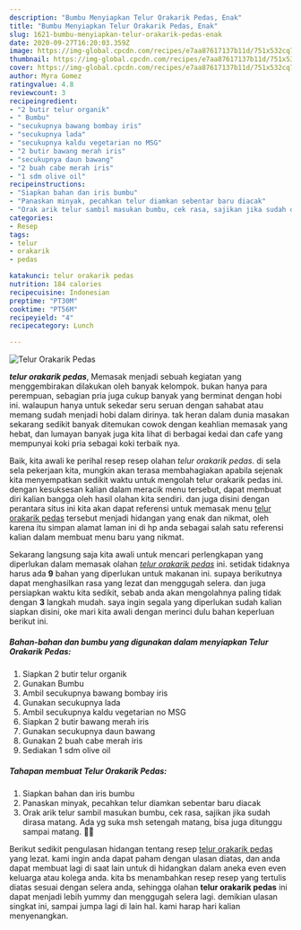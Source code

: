 ```yaml
---
description: "Bumbu Menyiapkan Telur Orakarik Pedas, Enak"
title: "Bumbu Menyiapkan Telur Orakarik Pedas, Enak"
slug: 1621-bumbu-menyiapkan-telur-orakarik-pedas-enak
date: 2020-09-27T16:20:03.359Z
image: https://img-global.cpcdn.com/recipes/e7aa87617137b11d/751x532cq70/telur-orakarik-pedas-foto-resep-utama.jpg
thumbnail: https://img-global.cpcdn.com/recipes/e7aa87617137b11d/751x532cq70/telur-orakarik-pedas-foto-resep-utama.jpg
cover: https://img-global.cpcdn.com/recipes/e7aa87617137b11d/751x532cq70/telur-orakarik-pedas-foto-resep-utama.jpg
author: Myra Gomez
ratingvalue: 4.8
reviewcount: 3
recipeingredient:
- "2 butir telur organik"
- " Bumbu"
- "secukupnya bawang bombay iris"
- "secukupnya lada"
- "secukupnya kaldu vegetarian no MSG"
- "2 butir bawang merah iris"
- "secukupnya daun bawang"
- "2 buah cabe merah iris"
- "1 sdm olive oil"
recipeinstructions:
- "Siapkan bahan dan iris bumbu"
- "Panaskan minyak, pecahkan telur diamkan sebentar baru diacak"
- "Orak arik telur sambil masukan bumbu, cek rasa, sajikan jika sudah dirasa matang. Ada yg suka msh setengah matang, bisa juga ditunggu sampai matang. 🍳🍳"
categories:
- Resep
tags:
- telur
- orakarik
- pedas

katakunci: telur orakarik pedas 
nutrition: 184 calories
recipecuisine: Indonesian
preptime: "PT30M"
cooktime: "PT56M"
recipeyield: "4"
recipecategory: Lunch

---
```



![Telur Orakarik Pedas](https://img-global.cpcdn.com/recipes/e7aa87617137b11d/751x532cq70/telur-orakarik-pedas-foto-resep-utama.jpg)

<b><i>telur orakarik pedas</i></b>, Memasak menjadi sebuah kegiatan yang menggembirakan dilakukan oleh banyak kelompok. bukan hanya para perempuan, sebagian pria juga cukup banyak yang berminat dengan hobi ini. walaupun hanya untuk sekedar seru seruan dengan sahabat atau memang sudah menjadi hobi dalam dirinya. tak heran dalam dunia masakan sekarang sedikit banyak ditemukan cowok dengan keahlian memasak yang hebat, dan lumayan banyak juga kita lihat di berbagai kedai dan cafe yang mempunyai koki pria sebagai koki terbaik nya.

Baik, kita awali ke perihal resep resep olahan <i>telur orakarik pedas</i>. di sela sela pekerjaan kita, mungkin akan terasa membahagiakan apabila sejenak kita menyempatkan sedikit waktu untuk mengolah telur orakarik pedas ini. dengan kesuksesan kalian dalam meracik menu tersebut, dapat membuat diri kalian bangga oleh hasil olahan kita sendiri. dan juga disini dengan perantara situs ini kita akan dapat referensi untuk memasak menu <u>telur orakarik pedas</u> tersebut menjadi hidangan yang enak dan nikmat, oleh karena itu simpan alamat laman ini di hp anda sebagai salah satu referensi kalian dalam membuat menu baru yang nikmat.




Sekarang langsung saja kita awali untuk mencari perlengkapan yang diperlukan dalam memasak olahan <u><i>telur orakarik pedas</i></u> ini. setidak tidaknya harus ada <b>9</b> bahan yang diperlukan untuk makanan ini. supaya berikutnya dapat menghasilkan rasa yang lezat dan menggugah selera. dan juga persiapkan waktu kita sedikit, sebab anda akan mengolahnya paling tidak dengan <b>3</b> langkah mudah. saya ingin segala yang diperlukan sudah kalian siapkan disini, oke mari kita awali dengan merinci dulu bahan keperluan berikut ini.

<!--inarticleads1-->

##### Bahan-bahan dan bumbu yang digunakan dalam menyiapkan Telur Orakarik Pedas:

1. Siapkan 2 butir telur organik
1. Gunakan  Bumbu
1. Ambil secukupnya bawang bombay iris
1. Gunakan secukupnya lada
1. Ambil secukupnya kaldu vegetarian no MSG
1. Siapkan 2 butir bawang merah iris
1. Gunakan secukupnya daun bawang
1. Gunakan 2 buah cabe merah iris
1. Sediakan 1 sdm olive oil




<!--inarticleads2-->

##### Tahapan membuat Telur Orakarik Pedas:

1. Siapkan bahan dan iris bumbu
1. Panaskan minyak, pecahkan telur diamkan sebentar baru diacak
1. Orak arik telur sambil masukan bumbu, cek rasa, sajikan jika sudah dirasa matang. Ada yg suka msh setengah matang, bisa juga ditunggu sampai matang. 🍳🍳




Berikut sedikit pengulasan hidangan tentang resep <u>telur orakarik pedas</u> yang lezat. kami ingin anda dapat paham dengan ulasan diatas, dan anda dapat membuat lagi di saat lain untuk di hidangkan dalam aneka even even keluarga atau kolega anda. kita bs menambahkan resep resep yang tertulis diatas sesuai dengan selera anda, sehingga olahan <b>telur orakarik pedas</b> ini dapat menjadi lebih yummy dan menggugah selera lagi. demikian ulasan singkat ini, sampai jumpa lagi di lain hal. kami harap hari kalian menyenangkan.

